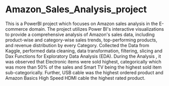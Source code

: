 # Amazon_Sales_Analysis_project
This is a PowerBI project which focuses on Amazon sales analysis in the E-commerce domain. The project utilizes Power BI's interactive visualizations to provide a comprehensive analysis of Amazon's sales data, including product-wise and category-wise sales trends, top-performing products, and revenue distribution by every Category.
Collected the Data from Kaggle, performed data cleaning, data transformation, filtering, slicing and Dax Functions for Exploratory Data Analysis (EDA). During the Analysis , it was observed that Electronic items were sold highest, categorically which was more than 50% of the sales and Smart TV being the highest sold item sub-categorically. Further, USB cable was the highest ordered product and Amazon Basics High Speed HDMI cable the highest rated product.
